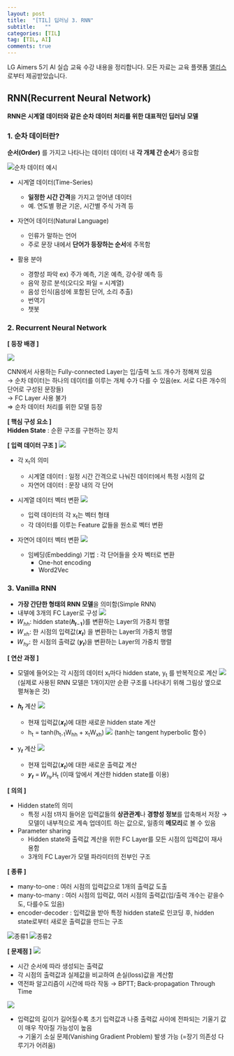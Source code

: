 ```yaml
---
layout: post
title:  "[TIL] 딥러닝 3. RNN"
subtitle:   ""
categories: [TIL] 
tag: [TIL, AI]
comments: true
---
```


LG Aimers 5기 AI 실습 교육 수강 내용을 정리합니다. 모든 자료는 교육 플랫폼 [앨리스](https://elice.io/ko)로부터 제공받았습니다.

## RNN(Recurrent Neural Network)
**RNN은 시계열 데이터와 같은 순차 데이터 처리를 위한 대표적인 딥러닝 모델**


### 1. 순차 데이터란?

**순서(Order)** 를 가지고 나타나는 데이터
데이터 내 **각 개체 간 순서**가 중요함

![순차 데이터 예시](https://github.com/user-attachments/assets/ceb3cc48-02ee-401f-9f85-044ece201fa4)

- 시계열 데이터(Time-Series)
    - **일정한 시간 간격**을 가지고 얻어낸 데이터
    - 예. 연도별 평균 기온, 시간별 주식 가격 등

- 자연어 데이터(Natural Language)
    - 인류가 말하는 언어
    - 주로 문장 내에서 **단어가 등장하는 순서**에 주목함

- 활용 분야
    - 경향성 파악 ex) 주가 예측, 기온 예측, 강수량 예측 등
    - 음악 장르 분석(오디오 파일 = 시계열)
    - 음성 인식(음성에 포함된 단어, 소리 추출)
    - 번역기
    - 챗봇

### 2. Recurrent Neural Network

**[ 등장 배경 ]**   

![](https://github.com/user-attachments/assets/e8559a01-b1fc-4d88-b58a-1c36b9a01ffc)

CNN에서 사용하는 Fully-connected Layer는 입/출력 노드 개수가 정해져 있음   
&rarr; 순차 데이터는 하나의 데이터를 이루는 개체 수가 다를 수 있음(ex. 서로 다른 개수의 단어로 구성된 문장들)   
&rarr; FC Layer 사용 불가   
&Rightarrow; 순차 데이터 처리를 위한 모델 등장

**[ 핵심 구성 요소 ]**   
**Hidden State** : 순환 구조를 구현하는 장치

**[ 입력 데이터 구조 ]**
![](https://github.com/user-attachments/assets/909d5c7e-31d1-4db8-b35e-d09df6665365)

- 각 x<sub>t</sub>의 의미
    - 시계열 데이터 : 일정 시간 간격으로 나눠진 데이터에서 특정 시점의 값   
    - 자연어 데이터 : 문장 내의 각 단어


- 시계열 데이터 벡터 변환
![](https://github.com/user-attachments/assets/72785d8b-7d49-4485-8bab-354648bc628e)
    - 입력 데이터의 각 x<sub>t</sub>는 벡터 형태
    - 각 데이터를 이루는 Feature 값들을 원소로 벡터 변환
    
- 자연어 데이터 벡터 변환
![](https://github.com/user-attachments/assets/6ed2da92-4721-43dd-a2d8-e5a49e68b63d)

    - 임베딩(Embedding) 기법
    : 각 단어들을 숫자 벡터로 변환   
        - One-hot encoding
        - Word2Vec

### 3. Vanilla RNN
- **가장 간단한 형태의 RNN 모델**을 의미함(Simple RNN)
- 내부에 3개의 FC Layer로 구성
![](https://github.com/user-attachments/assets/b8ce812f-87cb-42c2-89ef-9478140b1364)
- 𝑊<sub>ℎℎ</sub>: hidden state(𝒉<sub>𝒕−𝟏</sub>)를 변환하는 Layer의 가중치 행렬
- 𝑊<sub>𝑥ℎ</sub>: 한 시점의 입력값(𝒙<sub>𝒕</sub>) 을 변환하는 Layer의 가중치 행렬
- 𝑊<sub>ℎ𝑦</sub>: 한 시점의 출력값 (𝒚<sub>𝒕</sub>)을 변환하는 Layer의 가중치 행렬

**[ 연산 과정 ]**
- 모델에 들어오는 각 시점의 데이터 x<sub>t</sub>마다 hidden state, y<sub>t</sub> 를 반복적으로 계산
![](https://github.com/user-attachments/assets/432c0157-8668-4869-8683-45ccf8681f14)
(실제로 사용된 RNN 모델은 1개이지만 순환 구조를 나타내기 위해 그림상 옆으로 펼쳐놓은 것)


- 𝒉<sub>𝒕</sub> 계산
![](https://github.com/user-attachments/assets/352149ca-199a-4925-967e-00ac4c943400)
    - 현재 입력값(𝒙<sub>𝒕</sub>)에 대한 새로운 hidden state 계산
    - h<sub>t</sub> = tanh(h<sub>t-1</sub>W<sub>hh</sub> + x<sub>t</sub>W<sub>xh</sub>)
        ![](https://github.com/user-attachments/assets/548411e8-4e05-4d23-9b8a-eefac6c12373)
    (tanh는 tangent hyperbolic 함수)

- y<sub>𝒕</sub> 계산
![](https://github.com/user-attachments/assets/2624a3ff-cae5-4dcf-94fa-e78eee0ca2ea)
    - 현재 입력값(𝒙<sub>𝒕</sub>)에 대한 새로운 출력값 계산
    - 𝒚<sub>𝒕</sub> = 𝑊<sub>ℎ𝑦</sub>H<sub>t</sub>
    (이때 앞에서 계산한 hidden state를 이용)

**[ 의의 ]**
- Hidden state의 의미
    - 특정 시점 t까지 들어온 입력값들의 **상관관계**나 **경향성 정보**를 압축해서 저장
    &rarr; 모델이 내부적으로 계속 업데이트 하는 값으로, 일종의 **메모리**로 볼 수 있음
- Parameter sharing
    - Hidden state와 출력값 계산을 위한 FC Layer를 모든 시점의 입력값이 재사용함
    - 3개의 FC Layer가 모델 파라미터의 전부인 구조

**[ 종류 ]**
- many-to-one : 여러 시점의 입력값으로 1개의 출력값 도출
- many-to-many : 여러 시점의 입력값, 여러 시점의 출력값(입/출력 개수는 같을수도, 다를수도 있음)
- encoder-decoder : 입력값을 받아 특정 hidden state로 인코딩 후, hidden state로부터 새로운 출력값을 만드는 구조

![종류1](https://github.com/user-attachments/assets/b1e6d067-5b4e-47f4-8270-907ab5343196)
![종류2](https://github.com/user-attachments/assets/36d2973b-53d3-4c37-ba78-a7cd1fd62b0b)


**[ 문제점 ]**
![](https://github.com/user-attachments/assets/8e48dbf5-7119-498e-9c8e-17a9b4e23888)
- 시간 순서에 따라 생성되는 출력값
- 각 시점의 출력값과 실제값을 비교하여 손실(loss)값을 계산함
- 역전파 알고리즘이 시간에 따라 작동 &rarr; BPTT; Back-propagation Through Time

![](https://github.com/user-attachments/assets/4d0244f9-f93e-4b1c-86b8-5e6297e067e3)
- 입력값의 길이가 길어질수록 초기 입력값과 나중 출력값 사이에 전파되는 기울기 값이 매우 작아질 가능성이 높음   
&rarr; 기울기 소실 문제(Vanishing Gradient Problem) 발생 가능
(=장기 의존성 다루기가 어려움)